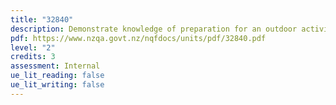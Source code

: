 ```yaml
---
title: "32840"
description: Demonstrate knowledge of preparation for an outdoor activity
pdf: https://www.nzqa.govt.nz/nqfdocs/units/pdf/32840.pdf
level: "2"
credits: 3
assessment: Internal
ue_lit_reading: false
ue_lit_writing: false
---
```

